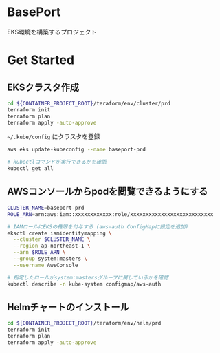 # BasePort

EKS環境を構築するプロジェクト


# Get Started

## EKSクラスタ作成

```bash
cd ${CONTAINER_PROJECT_ROOT}/teraform/env/cluster/prd
terraform init
terraform plan
terraform apply -auto-approve
```

`~/.kube/config` にクラスタを登録

```bash
aws eks update-kubeconfig --name baseport-prd

# kubectlコマンドが実行できるかを確認
kubectl get all
```

## AWSコンソールからpodを閲覧できるようにする

```bash
CLUSTER_NAME=baseport-prd
ROLE_ARN=arn:aws:iam::xxxxxxxxxxxx:role/xxxxxxxxxxxxxxxxxxxxxxxxxxx

# IAMロールにEKSの権限を付与する (aws-auth ConfigMapに設定を追加)
eksctl create iamidentitymapping \
  --cluster $CLUSTER_NAME \
  --region ap-northeast-1 \
  --arn $ROLE_ARN \
  --group system:masters \
  --username AwsConsole

# 指定したロールがsystem:mastersグループに属しているかを確認
kubectl describe -n kube-system configmap/aws-auth
```


## Helmチャートのインストール

```bash
cd ${CONTAINER_PROJECT_ROOT}/teraform/env/helm/prd
terraform init
terraform plan
terraform apply -auto-approve
```